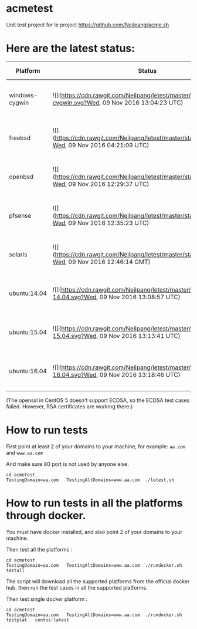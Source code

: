 # acmetest
Unit test project for le project https://github.com/Neilpang/acme.sh



# Here are the latest status:

| Platform | Status| Last Run Time| Comments|
-----------|-------|--------------|---------|
|windows-cygwin| ![](https://cdn.rawgit.com/Neilpang/letest/master/status/windows-cygwin.svg?Wed, 09 Nov 2016 13:04:23 UTC)| Wed, 09 Nov 2016 13:04:23 UTC| Passed |
|freebsd| ![](https://cdn.rawgit.com/Neilpang/letest/master/status/freebsd.svg?Wed, 09 Nov 2016 04:21:09 UTC)| Wed, 09 Nov 2016 04:21:09 UTC| Passed |
|openbsd| ![](https://cdn.rawgit.com/Neilpang/letest/master/status/openbsd.svg?Wed, 09 Nov 2016 12:29:37 UTC)| Wed, 09 Nov 2016 12:29:37 UTC| Passed |
|pfsense| ![](https://cdn.rawgit.com/Neilpang/letest/master/status/pfsense.svg?Wed, 09 Nov 2016 12:35:23 UTC)| Wed, 09 Nov 2016 12:35:23 UTC| Failed |
|solaris| ![](https://cdn.rawgit.com/Neilpang/letest/master/status/solaris.svg?Wed, 09 Nov 2016 12:46:14 GMT)| Wed, 09 Nov 2016 12:46:14 GMT| Passed |
|ubuntu:14.04| ![](https://cdn.rawgit.com/Neilpang/letest/master/status/ubuntu-14.04.svg?Wed, 09 Nov 2016 13:08:57 UTC)| Wed, 09 Nov 2016 13:08:57 UTC| Passed |
|ubuntu:15.04| ![](https://cdn.rawgit.com/Neilpang/letest/master/status/ubuntu-15.04.svg?Wed, 09 Nov 2016 13:13:41 UTC)| Wed, 09 Nov 2016 13:13:41 UTC| Passed |
|ubuntu:16.04| ![](https://cdn.rawgit.com/Neilpang/letest/master/status/ubuntu-16.04.svg?Wed, 09 Nov 2016 13:18:46 UTC)| Wed, 09 Nov 2016 13:18:46 UTC| Passed |
(The openssl in CentOS 5 doesn't support ECDSA, so the ECDSA test cases failed. However, RSA certificates are working there.)

# How to run tests

First point at least 2 of your domains to your machine, 
for example: `aa.com` and `www.aa.com`

And make sure 80 port is not used by anyone else.

```
cd acmetest
TestingDomain=aa.com   TestingAltDomains=www.aa.com  ./letest.sh
```

# How to run tests in all the platforms through docker.

You must have docker installed, and also point 2 of your domains to your machine.

Then test all the platforms :

```
cd acmetest
TestingDomain=aa.com   TestingAltDomains=www.aa.com  ./rundocker.sh  testall
```

The script will download all the supported platforms from the official docker hub, then run the test cases in all the supported platforms.

Then test single docker platform :

```
cd acmetest
TestingDomain=aa.com   TestingAltDomains=www.aa.com  ./rundocker.sh  testplat   centos:latest
```









